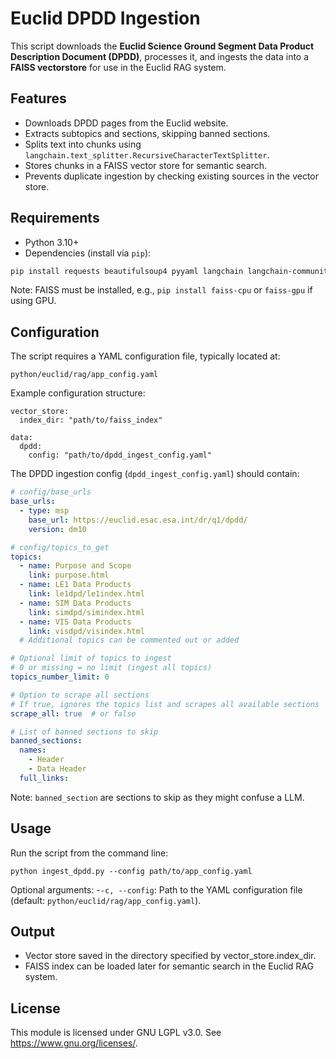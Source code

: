 # Euclid DPDD Ingestion

This script downloads the **Euclid Science Ground Segment Data Product Description Document (DPDD)**, processes it, and ingests the data into a **FAISS vectorstore** for use in the Euclid RAG system.


## Features

- Downloads DPDD pages from the Euclid website.
- Extracts subtopics and sections, skipping banned sections.
- Splits text into chunks using `langchain.text_splitter.RecursiveCharacterTextSplitter`.
- Stores chunks in a FAISS vector store for semantic search.
- Prevents duplicate ingestion by checking existing sources in the vector store.


## Requirements

- Python 3.10+
- Dependencies (install via `pip`):

```bash
pip install requests beautifulsoup4 pyyaml langchain langchain-community
```

Note: FAISS must be installed, e.g., `pip install faiss-cpu` or `faiss-gpu` if using GPU.

## Configuration
The script requires a YAML configuration file, typically located at:

```
python/euclid/rag/app_config.yaml
```

Example configuration structure:

```
vector_store:
  index_dir: "path/to/faiss_index"

data:
  dpdd:
    config: "path/to/dpdd_ingest_config.yaml"
```

The DPDD ingestion config (`dpdd_ingest_config.yaml`) should contain:

```yaml
# config/base_urls
base_urls:
  - type: msp
    base_url: https://euclid.esac.esa.int/dr/q1/dpdd/
    version: dm10

# config/topics_to_get
topics:
  - name: Purpose and Scope
    link: purpose.html
  - name: LE1 Data Products
    link: le1dpd/le1index.html
  - name: SIM Data Products
    link: simdpd/simindex.html
  - name: VIS Data Products
    link: visdpd/visindex.html
  # Additional topics can be commented out or added

# Optional limit of topics to ingest
# 0 or missing = no limit (ingest all topics)
topics_number_limit: 0

# Option to scrape all sections
# If true, ignores the topics list and scrapes all available sections
scrape_all: true  # or false

# List of banned sections to skip
banned_sections:
  names:
    - Header
    - Data Header
  full_links:

```
Note: `banned_section` are sections to skip as they might confuse a LLM.

## Usage

Run the script from the command line:

```
python ingest_dpdd.py --config path/to/app_config.yaml
```

Optional arguments:
-`-c, --config`: Path to the YAML configuration file (default: `python/euclid/rag/app_config.yaml`).


## Output

- Vector store saved in the directory specified by vector_store.index_dir.
- FAISS index can be loaded later for semantic search in the Euclid RAG system.


## License

This module is licensed under GNU LGPL v3.0. See https://www.gnu.org/licenses/.